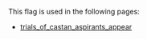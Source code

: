 This flag is used in the following pages:
 - [trials_of_castan_aspirants_appear](../events/trials_of_castan_aspirants_appear.md)
